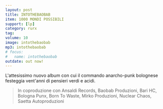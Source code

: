 ```yaml
---
layout: post
title: INTOTHEBAOBAB
item: 1000 MONDI POSSIBILI
support: [lp]
category: rurx
tag: 
volume: 10
image: intothebaobab
mp3: intothebaobab
# focus: 
#   name: intothebaobab
outdate: out now!
---
```


L'attesissimo nuovo album con cui il commando anarcho-punk bolognese festeggia vent'anni di pensieri verdi e acidi.

> In coproduzione con Ansaldi Records, Baobab Produzioni, Bari HC, Bologna Punx, Born To Waste, Mirko Produzioni, Nuclear Chaos, Saetta Autoproduzioni
